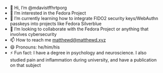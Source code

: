 - 👋 Hi, I’m @mdavistffhrtporg
- 👀 I’m interested in the Fedora Project
- 🌱 I’m currently learning how to integrate FIDO2 security keys/WebAuthn passkeys into projects like Fedora Silverblue
- 💞️ I’m looking to collaborate with the Fedora Project or anything that involves cybersecurity
- 📫 How to reach me matthewd@matthewd.xyz
- 😄 Pronouns: he/him/his
- ⚡ Fun fact: I have a degree in psychology and neuroscience. I also studied pain and inflammation during university, and have a publication on that subject

<!---
mdavistffhrtporg/mdavistffhrtporg is a ✨ special ✨ repository because its `README.md` (this file) appears on your GitHub profile.
You can click the Preview link to take a look at your changes.
--->
